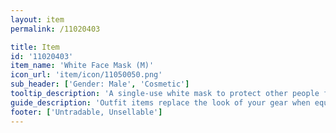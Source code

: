 ```yaml
---
layout: item
permalink: /11020403

title: Item
id: '11020403'
item_name: 'White Face Mask (M)'
icon_url: 'item/icon/11050050.png'
sub_header: ['Gender: Male', 'Cosmetic']
tooltip_description: 'A single-use white mask to protect other people from your sick-germs.'
guide_description: 'Outfit items replace the look of your gear when equipped.'
footer: ['Untradable, Unsellable']
---
```

